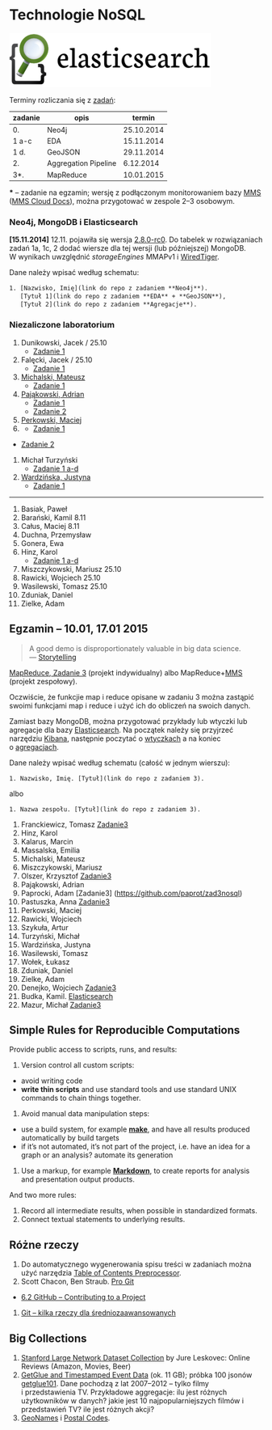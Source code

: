 # Technologie NoSQL

<!--
Kilka przykładowych agregacji korzystających z danych
[zipcodes](http://media.mongodb.org/zips.json) oraz
[imieniny](data/wbzyl/imieniny.csv) opisano w [Aggregation Pipeline Examples](Aggregations_in_JS.md).
-->

![Elasticsearch logo](images/elasticsearch-logo.png)


Terminy rozliczania się z [zadań](http://wbzyl.inf.ug.edu.pl/nosql/zadania):

| zadanie | opis                 | termin     |
|---------|--------------------- |------------|
| 0.      | Neo4j                | 25.10.2014 |
| 1 a-c   | EDA                  | 15.11.2014 |
| 1 d.    | GeoJSON              | 29.11.2014 |
| 2.      | Aggregation Pipeline |  6.12.2014 |
| 3*.     | MapReduce            | 10.01.2015 |

**\*** – zadanie na egzamin; wersję z podłączonym monitorowaniem bazy
[MMS](https://mms.mongodb.com/) ([MMS Cloud Docs](https://docs.mms.mongodb.com/)),
można przygotować w zespole 2–3 osobowym.


### Neo4j, MongoDB i Elasticsearch

**[15.11.2014]** 12.11. pojawiła się wersja [2.8.0-rc0](http://docs.mongodb.org/manual/release-notes/2.8/).
Do tabelek w rozwiązaniach zadań 1a, 1c, 2 dodać wiersze
dla tej wersji (lub późniejszej) MongoDB.
W wynikach uwzględnić *storageEngines* MMAPv1
i [WiredTiger](http://www.wiredtiger.com/).

Dane należy wpisać według schematu:

    1. [Nazwisko, Imię](link do repo z zadaniem **Neo4j**).
       [Tytuł 1](link do repo z zadaniem **EDA** + **GeoJSON**),
       [Tytuł 2](link do repo z zadaniem **Agregacje**).

### Niezaliczone laboratorium

1. Dunikowski, Jacek / 25.10
    - [Zadanie 1](https://github.com/jaca22/NOSQL)
1. Falęcki, Jacek / 25.10
   - [Zadanie 1](https://github.com/jfalecki/projekty)
1. [Michalski, Mateusz](https://github.com/matismatis93/neo4j "neo4j private repo")
   - [Zadanie 1](https://github.com/matismatis93/MongoDB)
1. [Pająkowski, Adrian](https://github.com/apajakowski/neo4j "neo4j public repo")
   - [Zadanie 1](https://github.com/apajakowski/zad1)
   - [Zadanie 2](https://github.com/apajakowski/zad2)
1. [Perkowski, Maciej](https://github.com/mperkowski/Neo4j "neo4j public")
2.  - [Zadanie 1](https://github.com/mperkowski/Mongo)
   -  [Zadanie 2](https://github.com/mperkowski/AggregationPipeline)
1. Michał Turzyński
   - [Zadanie 1 a-d](https://bitbucket.org/michal-at-bb/mongo_zadania/overview)
1. [Wardzińska, Justyna](https://github.com/wardzinskaj/neo4jzadania "neo4j private repo")
   - [Zadanie 1](https://github.com/wardzinskaj/geojson)

----

1. Basiak, Paweł
1. Barański, Kamil 8.11
1. Całus, Maciej 8.11
1. Duchna, Przemysław
1. Gonera, Ewa
1. Hinz, Karol  
     - [Zadanie 1 a-d](https://github.com/khinz/MongoDB)
1. Miszczykowski, Mariusz 25.10
1. Rawicki, Wojciech 25.10
1. Wasilewski, Tomasz 25.10
1. Zduniak, Daniel
1. Zielke, Adam


## Egzamin – 10.01, 17.01 2015

> A good demo is disproportionately valuable in big data science.<br>
> — [Storytelling](http://en.wikipedia.org/wiki/Storytelling)

[MapReduce, Zadanie 3](http://wbzyl.inf.ug.edu.pl/nosql/zadania)
(projekt indywidualny) albo MapReduce+[MMS](https://mms.mongodb.com/) (projekt zespołowy).

Oczwiście, że funkcjie map i reduce opisane w zadaniu 3 można zastąpić
swoimi funkcjami map i reduce i użyć ich do obliczeń na swoich danych.

Zamiast bazy MongoDB, można przygotować przykłady lub wtyczki lub agregacje
dla bazy [Elasticsearch](http://www.elasticsearch.org/overview/).
Na początek należy się przyjrzeć narzędziu
[Kibana](http://www.elasticsearch.org/overview/kibana), następnie poczytać
o [wtyczkach](http://www.elasticsearch.org/guide/en/elasticsearch/reference/current/modules-plugins.html)
a na koniec o [agregacjach](http://www.elasticsearch.org/guide/en/elasticsearch/reference/current/search-aggregations.html).

Dane należy wpisać według schematu (całość w jednym wierszu):

    1. Nazwisko, Imię. [Tytuł](link do repo z zadaniem 3).

albo

    1. Nazwa zespołu. [Tytuł](link do repo z zadaniem 3).

1. Franckiewicz, Tomasz [Zadanie3](https://github.com/tfranckiewicz/nosql/tree/zadanie3)
1. Hinz, Karol
1. Kalarus, Marcin
1. Massalska, Emilia
1. Michalski, Mateusz
1. Miszczykowski, Mariusz
1. Olszer, Krzysztof [Zadanie3](https://bitbucket.org/kolszer/mapreduce/overview)
1. Pająkowski, Adrian
1. Paprocki, Adam [Zadanie3] (https://github.com/paprot/zad3nosql)
1. Pastuszka, Anna [Zadanie3](https://github.com/apastuszka/Zadanie3)
1. Perkowski, Maciej
1. Rawicki, Wojciech
1. Szykuła, Artur
1. Turzyński, Michał
1. Wardzińska, Justyna
1. Wasilewski, Tomasz
1. Wołek, Łukasz
1. Zduniak, Daniel
1. Zielke, Adam
1. Denejko, Wojciech [Zadanie3](https://bitbucket.org/wdenejko/zadanie3/overview)
1. Budka, Kamil. [Elasticsearch](https://bitbucket.org/superUnknown/elasticsearch/overview)
1. Mazur, Michał [Zadanie3](https://github.com/MajkelMatusaf/Zadanie3NoSql)

## Simple Rules for Reproducible Computations

Provide public access to scripts, runs, and results:

1. Version control all custom scripts:
  - avoid writing code
  - **write thin scripts** and use standard tools and use standard UNIX
    commands to chain things together.
1. Avoid manual data manipulation steps:
  - use a build system, for example [**make**](http://bost.ocks.org/mike/make/),
    and have all results produced automatically by build targets
  - if it’s not automated, it’s not part of the project,
    i.e. have an idea for a graph or an analysis?
    automate its generation
1. Use a markup, for example
   [**Markdown**](http://daringfireball.net/projects/markdown/syntax),
   to create reports for analysis and presentation output products.

And two more rules:

1. Record all intermediate results, when possible in standardized formats.
1. Connect textual statements to underlying results.


## Różne rzeczy

1. Do automatycznego wygenerowania spisu treści w zadaniach można użyć narzędzia
[Table of Contents Preprocessor](https://github.com/aslushnikov/table-of-contents-preprocessor).
1. Scott Chacon, Ben Straub. [Pro Git](http://git-scm.com/book/en/v2)
  - [6.2 GitHub – Contributing to a Project](http://git-scm.com/book/en/v2/GitHub-Contributing-to-a-Project)
1. [Git – kilka rzeczy dla średniozaawansowanych](Git_intermediate.md)


## Big Collections

1. [Stanford Large Network Dataset Collection](https://snap.stanford.edu/data/)
by Jure Leskovec: Online Reviews (Amazon, Movies, Beer)
1. [GetGlue and Timestamped Event Data](http://getglue-data.s3.amazonaws.com/getglue_sample.tar.gz)
(ok. 11 GB); próbka 100 jsonów [getglue101](/data/wbzyl/getglue101.json).
Dane pochodzą z lat 2007–2012 – tylko filmy i przedstawienia TV.
Przykładowe aggregacje: ilu jest różnych użytkowników
w danych? jakie jest 10 najpopularniejszych filmów i przedstawień TV?
ile jest różnych akcji?
1. [GeoNames](http://www.geonames.org/export/) i [Postal Codes](http://www.geonames.org/postal-codes/).
